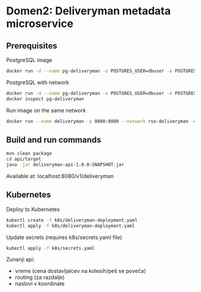 # Domen2: Deliveryman metadata microservice

## Prerequisites

PostgreSQL image
```bash
docker run -d --name pg-deliveryman -e POSTGRES_USER=dbuser -e POSTGRES_PASSWORD=postgres -e POSTGRES_DB=deliveryman-metadata -p 5432:5432 postgres:13
```

PostgreSQL with network
```bash
docker run -d --name pg-deliveryman -e POSTGRES_USER=dbuser -e POSTGRES_PASSWORD=postgres -e POSTGRES_DB=deliveryman-metadata -p 5432:5432 --network rso-deliveryman postgres:13
docker inspect pg-deliveryman
```

Run image on the same network
```bash
docker run --name deliveryman -p 8080:8080 --network rso-deliveryman -e KUMULUZEE_DATASOURCES0_CONNECTIONURL=jdbc:postgresql://pg-deliveryman:5432/deliveryman-metadata dmohorcic/microservice-deliveryman:1.0.0-SNAPSHOT
```

## Build and run commands
```bash
mvn clean package
cd api/target
java -jar deliveryman-api-1.0.0-SNAPSHOT.jar
```
Available at: localhost:8080/v1/deliveryman

## Kubernetes

Deploy to Kubernetes
```bash
kubectl create -f k8s/deliveryman-deployment.yaml
kubectl apply -f k8s/deliveryman-deployment.yaml
```

Update secrets (requires k8s/secrets.yaml file)
```bash
kubectl apply -f k8s/secrets.yaml
```

Zunanji api:
- vreme (cena dostavljalcev na kolesih/peš se poveča)
- routing (za razdalje)
- naslovi v koordinate